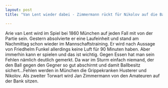 ```yaml
---
layout: post
title: "Van Lent wieder dabei - Zimmermann rückt für Nikolov auf die Bank"

---
```


Arie van Lent wird im Spiel bei 1860 München auf jeden Fall mit von der Partie sein. Gestern absolvierte er eine Laufeinheit und stand am Nachmittag schon wieder im Mannschaftstraining. Er wird nach Aussage von Friedhelm Funkel allerdings keine Luft für 90 Minuten haben. Aber immerhin kann er spielen und das ist wichtig. Gegen Essen hat man sein Fehlen nämlich deutlich gemerkt. Da war im Sturm einfach niemand, der den Ball gegen den Gegner so gut abschirmt und damit Ballbesitz sichert...Fehlen werden in München die Grippekranken Husterer und Nikolov. Als zweiter Torwart wird Jan Zimmermann von den Amateuren auf der Bank sitzen.


